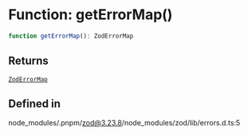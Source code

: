 # Function: getErrorMap()

```ts
function getErrorMap(): ZodErrorMap
```

## Returns

[`ZodErrorMap`](../type-aliases/ZodErrorMap.md)

## Defined in

node\_modules/.pnpm/zod@3.23.8/node\_modules/zod/lib/errors.d.ts:5
